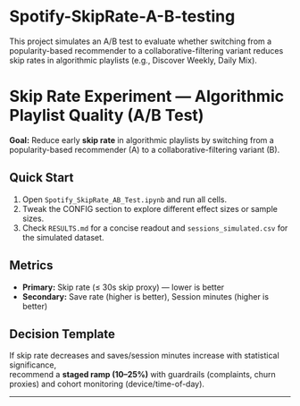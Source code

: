 # Spotify-SkipRate-A-B-testing
This project simulates an A/B test to evaluate whether switching from a popularity-based recommender to a collaborative-filtering variant reduces skip rates in algorithmic playlists (e.g., Discover Weekly, Daily Mix).

# Skip Rate Experiment — Algorithmic Playlist Quality (A/B Test)

**Goal:** Reduce early **skip rate** in algorithmic playlists by switching from a popularity-based recommender (A) to a collaborative-filtering variant (B).

## Quick Start
1. Open `Spotify_SkipRate_AB_Test.ipynb` and run all cells.
2. Tweak the CONFIG section to explore different effect sizes or sample sizes.
3. Check `RESULTS.md` for a concise readout and `sessions_simulated.csv` for the simulated dataset.

## Metrics
- **Primary:** Skip rate (≤ 30s skip proxy) — lower is better
- **Secondary:** Save rate (higher is better), Session minutes (higher is better)

## Decision Template
If skip rate decreases and saves/session minutes increase with statistical significance,  
recommend a **staged ramp (10–25%)** with guardrails (complaints, churn proxies) and cohort monitoring (device/time-of-day).

---


